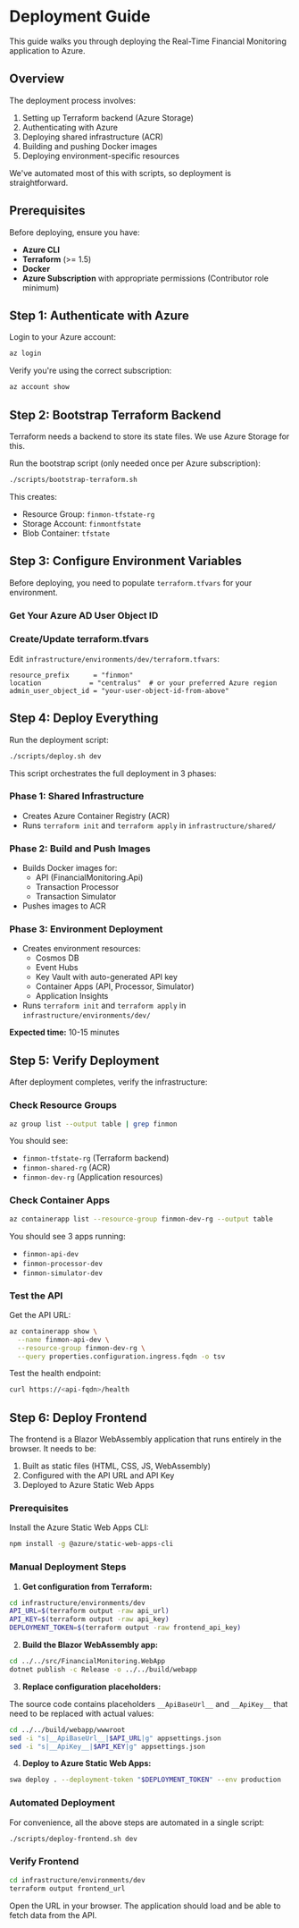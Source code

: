 # Deployment Guide

This guide walks you through deploying the Real-Time Financial Monitoring application to Azure.

## Overview

The deployment process involves:
1. Setting up Terraform backend (Azure Storage)
2. Authenticating with Azure
3. Deploying shared infrastructure (ACR)
4. Building and pushing Docker images
5. Deploying environment-specific resources

We've automated most of this with scripts, so deployment is straightforward.

## Prerequisites

Before deploying, ensure you have:

- **Azure CLI**
- **Terraform** (>= 1.5)
- **Docker**
- **Azure Subscription** with appropriate permissions (Contributor role minimum)

## Step 1: Authenticate with Azure

Login to your Azure account:

```bash
az login
```

Verify you're using the correct subscription:

```bash
az account show
```

## Step 2: Bootstrap Terraform Backend

Terraform needs a backend to store its state files. We use Azure Storage for this.

Run the bootstrap script (only needed once per Azure subscription):

```bash
./scripts/bootstrap-terraform.sh
```

This creates:
- Resource Group: `finmon-tfstate-rg`
- Storage Account: `finmontfstate`
- Blob Container: `tfstate`

## Step 3: Configure Environment Variables

Before deploying, you need to populate `terraform.tfvars` for your environment.

### Get Your Azure AD User Object ID
### Create/Update terraform.tfvars

Edit `infrastructure/environments/dev/terraform.tfvars`:

```hcl
resource_prefix      = "finmon"
location            = "centralus"  # or your preferred Azure region
admin_user_object_id = "your-user-object-id-from-above"
```

## Step 4: Deploy Everything

Run the deployment script:

```bash
./scripts/deploy.sh dev
```

This script orchestrates the full deployment in 3 phases:

### Phase 1: Shared Infrastructure
- Creates Azure Container Registry (ACR)
- Runs `terraform init` and `terraform apply` in `infrastructure/shared/`

### Phase 2: Build and Push Images
- Builds Docker images for:
  - API (FinancialMonitoring.Api)
  - Transaction Processor
  - Transaction Simulator
- Pushes images to ACR

### Phase 3: Environment Deployment
- Creates environment resources:
  - Cosmos DB
  - Event Hubs
  - Key Vault with auto-generated API key
  - Container Apps (API, Processor, Simulator)
  - Application Insights
- Runs `terraform init` and `terraform apply` in `infrastructure/environments/dev/`

**Expected time:** 10-15 minutes

## Step 5: Verify Deployment

After deployment completes, verify the infrastructure:

### Check Resource Groups

```bash
az group list --output table | grep finmon
```

You should see:
- `finmon-tfstate-rg` (Terraform backend)
- `finmon-shared-rg` (ACR)
- `finmon-dev-rg` (Application resources)

### Check Container Apps

```bash
az containerapp list --resource-group finmon-dev-rg --output table
```

You should see 3 apps running:
- `finmon-api-dev`
- `finmon-processor-dev`
- `finmon-simulator-dev`

### Test the API

Get the API URL:

```bash
az containerapp show \
  --name finmon-api-dev \
  --resource-group finmon-dev-rg \
  --query properties.configuration.ingress.fqdn -o tsv
```

Test the health endpoint:

```bash
curl https://<api-fqdn>/health
```

## Step 6: Deploy Frontend

The frontend is a Blazor WebAssembly application that runs entirely in the browser. It needs to be:
1. Built as static files (HTML, CSS, JS, WebAssembly)
2. Configured with the API URL and API Key
3. Deployed to Azure Static Web Apps

### Prerequisites

Install the Azure Static Web Apps CLI:

```bash
npm install -g @azure/static-web-apps-cli
```

### Manual Deployment Steps

1. **Get configuration from Terraform:**

```bash
cd infrastructure/environments/dev
API_URL=$(terraform output -raw api_url)
API_KEY=$(terraform output -raw api_key)
DEPLOYMENT_TOKEN=$(terraform output -raw frontend_api_key)
```

2. **Build the Blazor WebAssembly app:**

```bash
cd ../../src/FinancialMonitoring.WebApp
dotnet publish -c Release -o ../../build/webapp
```

3. **Replace configuration placeholders:**

The source code contains placeholders `__ApiBaseUrl__` and `__ApiKey__` that need to be replaced with actual values:

```bash
cd ../../build/webapp/wwwroot
sed -i "s|__ApiBaseUrl__|$API_URL|g" appsettings.json
sed -i "s|__ApiKey__|$API_KEY|g" appsettings.json
```

4. **Deploy to Azure Static Web Apps:**

```bash
swa deploy . --deployment-token "$DEPLOYMENT_TOKEN" --env production
```

### Automated Deployment

For convenience, all the above steps are automated in a single script:

```bash
./scripts/deploy-frontend.sh dev
```

### Verify Frontend


```bash
cd infrastructure/environments/dev
terraform output frontend_url
```

Open the URL in your browser. The application should load and be able to fetch data from the API.
